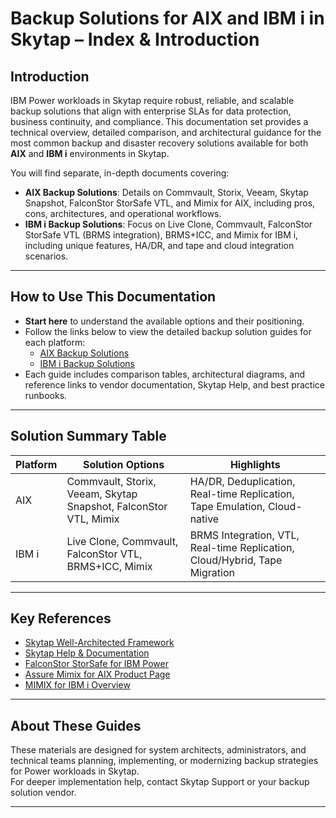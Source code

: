 
# Backup Solutions for AIX and IBM i in Skytap – Index & Introduction

## Introduction

IBM Power workloads in Skytap require robust, reliable, and scalable backup solutions that align with enterprise SLAs for data protection, business continuity, and compliance. This documentation set provides a technical overview, detailed comparison, and architectural guidance for the most common backup and disaster recovery solutions available for both **AIX** and **IBM i** environments in Skytap.

You will find separate, in-depth documents covering:
- **AIX Backup Solutions**: Details on Commvault, Storix, Veeam, Skytap Snapshot, FalconStor StorSafe VTL, and Mimix for AIX, including pros, cons, architectures, and operational workflows.
- **IBM i Backup Solutions**: Focus on Live Clone, Commvault, FalconStor StorSafe VTL (BRMS integration), BRMS+ICC, and Mimix for IBM i, including unique features, HA/DR, and tape and cloud integration scenarios.

---

## How to Use This Documentation

- **Start here** to understand the available options and their positioning.
- Follow the links below to view the detailed backup solution guides for each platform:
    - [AIX Backup Solutions](aix-backup.md)
    - [IBM i Backup Solutions](ibmi-backup.md)
- Each guide includes comparison tables, architectural diagrams, and reference links to vendor documentation, Skytap Help, and best practice runbooks.

---

## Solution Summary Table

| Platform | Solution Options                                             | Highlights                        |
|----------|-------------------------------------------------------------|------------------------------------|
| AIX      | Commvault, Storix, Veeam, Skytap Snapshot, FalconStor VTL, Mimix | HA/DR, Deduplication, Real-time Replication, Tape Emulation, Cloud-native |
| IBM i    | Live Clone, Commvault, FalconStor VTL, BRMS+ICC, Mimix      | BRMS Integration, VTL, Real-time Replication, Cloud/Hybrid, Tape Migration |

---

## Key References

- [Skytap Well-Architected Framework](https://skytap.github.io/well-architected-framework/)
- [Skytap Help & Documentation](https://help.skytap.com/)
- [FalconStor StorSafe for IBM Power](https://www.falconstor.com/)
- [Assure Mimix for AIX Product Page](https://www.precisely.com/product/precisely-assure/assure-mimix-for-aix)
- [MIMIX for IBM i Overview](https://help.skytap.com/pwr-mimix-overview.html)

---

## About These Guides

These materials are designed for system architects, administrators, and technical teams planning, implementing, or modernizing backup strategies for Power workloads in Skytap.  
For deeper implementation help, contact Skytap Support or your backup solution vendor.

---
